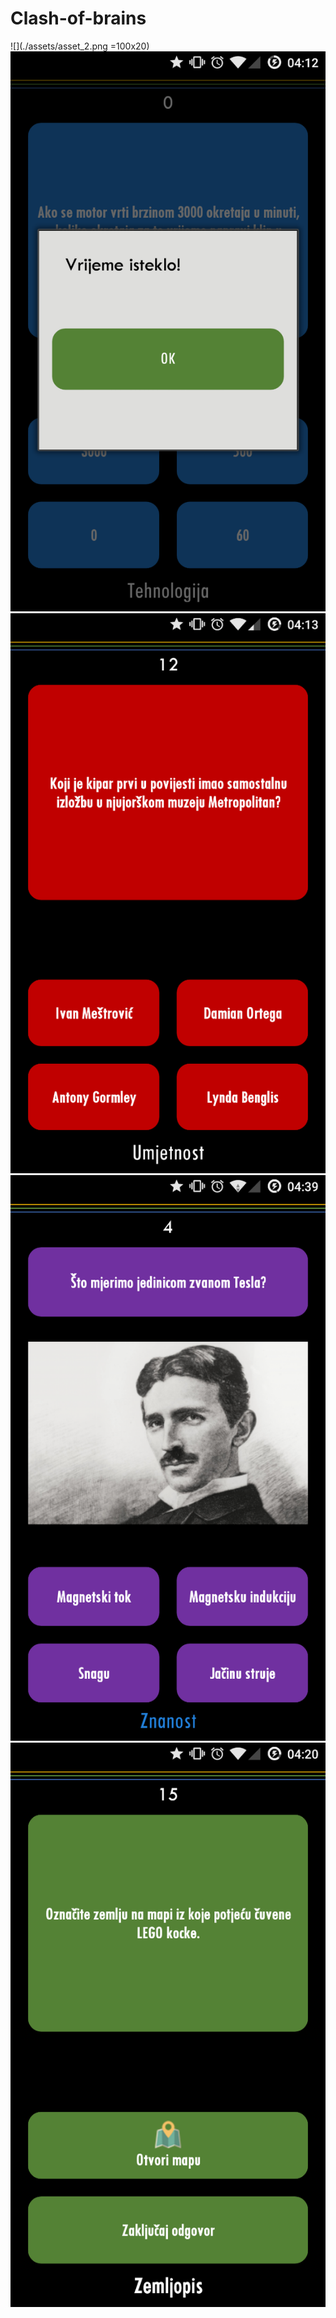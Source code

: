 # Clash-of-brains

![](./assets/asset_2.png =100x20)
![](assets/asset_3.png)
![](assets/asset_4.png)
![](assets/asset_5.png)
![](assets/asset_6.png)
